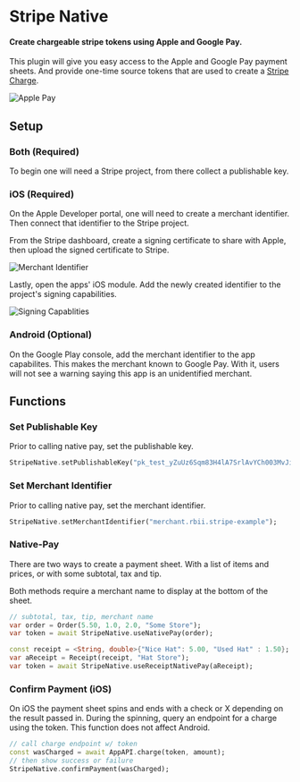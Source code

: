 # Stripe Native

#### Create chargeable stripe tokens using Apple and Google Pay.

This plugin will give you easy access to the Apple and Google Pay payment sheets. And provide one-time source tokens that are used to create a [Stripe Charge](https://stripe.com/docs/api/charges/create). 

![Apple Pay](https://user-images.githubusercontent.com/7946558/65780165-02838700-e0fe-11e9-9db9-5fe4e44ed819.gif)

## Setup

### Both (Required)
To begin one will need a Stripe project, from there collect a publishable key.

### iOS (Required)

On the Apple Developer portal, one will need to create a merchant identifier. Then connect that identifier to the Stripe project. 

From the Stripe dashboard, create a signing certificate to share with Apple, then upload the signed certificate to Stripe.

![Merchant Identifier](https://user-images.githubusercontent.com/7946558/65781103-e1239a80-e0ff-11e9-9f0a-178fcdf1e490.png)

Lastly, open the apps' iOS module. Add the newly created identifier to the project's signing capabilities.

![Signing Capablities](https://user-images.githubusercontent.com/7946558/65781273-2c3dad80-e100-11e9-89fb-ebc4d480c0f0.png)

### Android (Optional)

On the Google Play console, add the merchant identifier to the app capabilites. This makes the merchant known to Google Pay. With it, users will not see a warning saying this app is an unidentified merchant.

## Functions

### Set Publishable Key

Prior to calling native pay, set the publishable key.

```dart
StripeNative.setPublishableKey("pk_test_yZuUz6Sqm83H4lA7SrlAvYCh003MvJiJlR");
```

### Set Merchant Identifier

Prior to calling native pay, set the merchant identifier.

```dart
StripeNative.setMerchantIdentifier("merchant.rbii.stripe-example");
```

### Native-Pay

There are two ways to create a payment sheet. With a list of items and prices, or with some subtotal, tax and tip.

Both methods require a merchant name to display at the bottom of the sheet. 

```dart
// subtotal, tax, tip, merchant name
var order = Order(5.50, 1.0, 2.0, "Some Store");
var token = await StripeNative.useNativePay(order);
```

```dart
const receipt = <String, double>{"Nice Hat": 5.00, "Used Hat" : 1.50};
var aReceipt = Receipt(receipt, "Hat Store");
var token = await StripeNative.useReceiptNativePay(aReceipt);
```

### Confirm Payment (iOS)

On iOS the payment sheet spins and ends with a check or X depending on the result passed in. During the spinning, query an endpoint for a charge using the token. This function does not affect Android.

```dart
// call charge endpoint w/ token
const wasCharged = await AppAPI.charge(token, amount);
// then show success or failure
StripeNative.confirmPayment(wasCharged);
```
